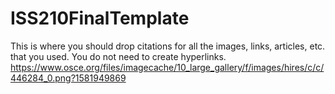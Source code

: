 # ISS210FinalTemplate
This is where you should drop citations for all the images, links, articles, etc. that you used. You do not need to create hyperlinks.
https://www.osce.org/files/imagecache/10_large_gallery/f/images/hires/c/c/446284_0.png?1581949869
